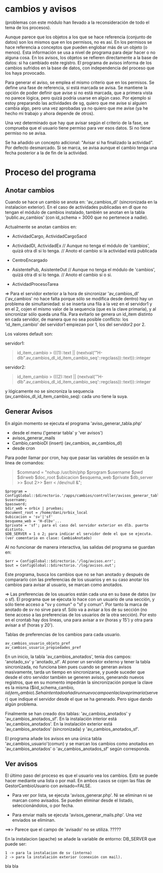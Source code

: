 # cambios y avisos

(problemas con este módulo han llevado a la reconsideración de todo el tema de los procesos).

Aunque parece que los objetos a los que se hace referencia (conjunto de datos) son los mismos que en los permisos, no es así. En los permisos se hace referencia a conceptos que pueden englobar más de un objeto (o menos). Esta información se usa a nivel de programa para dejar hacer o no alguna cosa. En los avisos, los objetos se refieren directamente a la base de datos: si ha cambiado este registro. El programa de avisos informa de los cambios sufridos en la base de datos, con independencia del proceso que los haya provocado. 

Para generar el aviso, se emplea el mismo criterio que en los permisos. Se define una fase de referencia, si está marcada se avisa. Se mantiene la opción de poder definir que avise si no está marcada, que a primera vista no parece lógica, pero quizá podría usarse en algún caso. Por ejemplo si estoy preparando las actividades de sg, quiero que me avise si alguien cambia algo, pero una vez aprobadas ya no quiero que me avise (ya he hecho mi trabajo y ahora depende de otros).

Una vez determinado que hay que avisar según el criterio de la fase, se comprueba que el usuario tiene permiso para ver esos datos. Si no tiene permiso no se avisa.

Se ha añadido un concepto adicional: "Avisar si ha finalizado la actividad". Por defecto desmarcado. Si se marca, se avisa aunque el cambio tenga una fecha posterior a la de fin de la actividad.


Proceso del programa
==================== 

Anotar cambios
--------------
Cuando se hace un cambio se anota en: 'av_cambios_dl' (sincronizada en la instalacion exterior). En el caso de actividades publicadas en dl que no tengan el módulo de cambios instalado, también se anotan en la tabla 'public.av_cambios' (con id_schema = 3000 que no pertenece a nadie).

Actualmente se anotan cambios en:

- ActividadCargo, ActividadCargoSacd

- ActividadDl, ActividadEx
			// Aunque no tenga el módulo de 'cambios', quizá otra dl si lo tenga.
			// Anoto el cambio si la actividad está publicada

- CentroEncargado

- AsistentePub, AsistenteOut
			// Aunque no tenga el módulo de 'cambios', quizá otra dl si lo tenga.
			// Anoto el cambio si o si.

- ActividadProcesoTarea

=> Para el servidor exterior a la hora de sincronizar 'av_cambios_dl' ('av_cambios' no hace falta porque sólo se modifica desde dentro) hay un problema de simultaniedad: si se inserta una fila a la vez en el servidor1 y en el 2, cojen el mismo valor de la sequencia (que es la clave primaria), y al sincronizar sólo queda una fila. Para evitarlo se genera un id_item distinto en cada servidor, de manera que no sea posible conflicto: los 'id_item_cambio' del servidor1 empiezan por 1, los del servidor2 por 2.

Los valores default son:

servidor1: 
>id_item_cambio > (((1)::text || (nextval('"H-dlb".av_cambios_dl_id_item_cambio_seq'::regclass))::text))::integer

servidor2: 
>id_item_cambio > (((2)::text || (nextval('"H-dlb".av_cambios_dl_id_item_cambio_seq'::regclass))::text))::integer

y lógicamente no se sincroniza la sequencia (av_cambios_dl_id_item_cambio_seq): cada uno tiene la suya.


Generar Avisos
--------------
En algún momento se ejecuta el programa 'aviso_generar_tabla.php'

- desde el menu ('generar tabla' y 'ver avisos')
- avisos_generar_mails
- Cambio,cambioDl (insert) (av_cambios, av_cambios_dl)
- desde cron

Para poder llamar por cron, hay que pasar las variables de sessión en la linea de comandos:
>$command = "nohup /usr/bin/php $program $username $pwd $dirweb $doc_root $ubicacion $esquema_web $private $db_server >> $out 2>> $err < /dev/null &";
	
	$program = ConfigGlobal::$directorio.'/apps/cambios/controller/avisos_generar_tabla.php';
	$username;
	$password;
	$dir_web = orbix | pruebas;
	document_root = /home/dani/orbix_local
	$ubicacion = 'sv'|'sf'
	$esquema_web = 'H-dlbv'...
	$private = 'sf'; para el caso del servidor exterior en dlb. puerto distinto.
	$DB_SERVER = 1 o 2; para indicar el servidor dede el que se ejecuta. (ver comentario en clase: CambioAnotado)

Al no funcionar de manera interactiva, las salidas del programa se guardan en:

    $err = ConfigGlobal::$directorio.'/log/avisos.err';
    $out = ConfigGlobal::$directorio.'/log/avisos.out';

Este programa, busca los cambios que no se han anotado y después de compararlo con las preferencias de los usuarios y en su caso anotar los cambios para avisar al usuario, se marcan como anotados.

=> Las preferencias de los usuarios están cada una en su base de datos (sv o sf). El programa que se ejecuta lo hace con un usuario de una sección, y sólo tiene acceso a "sv y comun" o "sf y comun". Por tanto la marca de anotado de sv no sirve para sf. Sólo va a avisar a los de su sección (no tiene acceso a las preferencias de los usuarios de la otra sección). Por esto en el crontab hay dos lineas, una para avisar a sv (horas y 15') y otra para avisar a sf (horas y 20').

Tablas de preferencias de los cambios para cada usuario.

	av_cambios_usuario_objeto_pref
	av_cambios_usuario_propiedades_pref

En un inicio, la tabla 'av_cambios_anotados', tenia dos campos: 'anotado_sv' y 'anotado_sf'.
Al poner un servidor externo y tener la tabla sincronizada, no funciona bien pues cuando se generan avisos masivamente, tarda un tiempo en sincronizarse, y puede suceder que desde el otro servidor también se generen avisos, generando nuevos registros, que en su momento impedirán la sincronización porque la clave es la misma ($iid_schema_cambio, $iid_item_cambio).
Se ha intentado añadir un nuevo campo en la clave primaria ($server) que indique el servidor desde el que se ha generado. Pero sigue dando algún problema.

Finalmente se han creado dos tablas: 'av_cambios_anotados' y 'av_cambios_anotados_sf'. En la instalación interior está 'av_cambios_anotados'. En la instalación exterior está 'av_cambios_anotados' (sincronizada) y 'av_cambios_anotados_sf'.


El programa añade los avisos en una única tabla 'av_cambios_usuario'(comun) y se marcan los cambios como anotados en 'av_cambios_anotados' o 'av_cambios_anotados_sf' según corresponda.

Ver avisos
----------
El último paso del proceso es que el usuario vea los cambios. Esto se puede hacer mediante una lista o por mail. En ambos casos se cojen las filas de GestorCambioUsuario con avisado=FALSE.

- Para ver por lista, se ejecuta 'avisos_generar.php'. Ni se eliminan ni se marcan como avisados. Se pueden eliminar desde el listado, seleccionándolos, o por fecha.

- Para enviar mails se ejecuta 'avisos_generar_mails.php'. Una vez enviados se eliminan.

==>> Parece que el campo de 'avisado' no se utiliza. ?????

En la instalacion (apache) se añade la variable de entorno: DB_SERVER que puede ser:

	1 -> para la instalacion de sv (interna)
	2 -> para la instalación exterior (conexión con mail).
	
	
bla bla